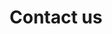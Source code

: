 ---
description: Reach out to us for inquiries, place orders, or custom solutions. We're
  here to help you achieve your goals with personalized service and expert advice.
draft: false
layout: contact
meta_title: Get in Touch with Us – Your Trusted Partner
openstreet_map:
  enable: true
  latitude: 45.2011768133446
  longitude: 6.696381917465995
  zoom: 15
title: Contact us
---